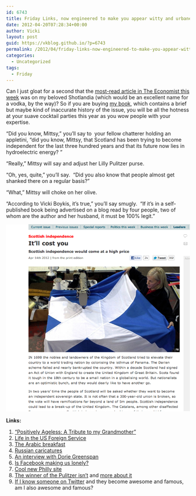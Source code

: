 ```yaml
---
id: 6743
title: Friday Links, now engineered to make you appear witty and urbane to others.
date: 2012-04-20T07:28:34+00:00
author: Vicki
layout: post
guid: https://vkblog.github.io/?p=6743
permalink: /2012/04/friday-links-now-engineered-to-make-you-appear-witty-and-urbane-to-others/
categories:
  - Uncategorized
tags:
  - Friday
---
```

Can I just gloat for a second that the <a href="http://www.economist.com/node/21552564" target="_blank">most-read article in The Economist this week</a> was on my beloved Shotlandia (which would be an excellent name for a vodka, by the way)? So if you are buying <a href="http://ebook.vickiboykis.com/" target="_blank">my book</a>, which contains a brief but maybe kind of inaccurate history of the issue, you will be all the hotness at your suave cocktail parties this year as you wow people with your expertise.

&#8220;Did you know, Mittsy,&#8221; you&#8217;ll say to  your fellow chatterer holding an appletini, &#8220;did you know, Mittsy, that Scotland has been trying to become independent for the last three hundred years and that its future now lies in hydroelectric energy? &#8221;

&#8220;Really,&#8221; Mittsy will say and adjust her Lilly Pulitzer purse.

&#8220;Oh, yes, quite,&#8221; you&#8217;ll say.  &#8220;Did you also know that people almost get shanked there on a regular basis?&#8221;

&#8220;What,&#8221; Mittsy will choke on her olive.

&#8220;According to Vicki Boykis, it&#8217;s true,&#8221; you&#8217;ll say smugly.  &#8220;If it&#8217;s in a self-published book being advertised on a blog read by four people, two of whom are the author and her husband, it must be 100% legit.&#8221;

<p style="text-align: center;">
  <a href="https://raw.githubusercontent.com/vkblog/vkblog.github.io/master/public/img/2012/04/Screen-shot-2012-04-19-at-10.11.36-PM.png"><img class="aligncenter  wp-image-6745" title="Screen shot 2012-04-19 at 10.11.36 PM" src="https://raw.githubusercontent.com/vkblog/vkblog.github.io/master/public/img/2012/04/Screen-shot-2012-04-19-at-10.11.36-PM.png" alt="" width="506" height="512" /></a>
</p>

<p style="text-align: left;">
  <strong>Links:</strong>
</p>

  1. <a href="http://www.suburbansweetheart.com/2012/04/positively-ageless-tribute-to-my.html" target="_blank">&#8220;Positively Ageless: A Tribute to my Grandmother&#8221;</a>
  2. <a href="http://theperlmanupdate.blogspot.com/2012/04/fs-bru-week-overdue-but-better-late.html" target="_blank">Life in the US Foreign Service</a>
  3. <a href="http://www.andfaraway.net/blog/2012/04/05/things-i-am-thankful-for-every-day-the-arabic-breakfast" target="_blank">The Arabic breakfast</a>
  4. <a href="http://russiandinosaur.blogspot.com/2012/04/kukryniksy-or-lets-defeat-and.html" target="_blank">Russian caricatures</a>
  5. <a href="http://www.lostincheeseland.com/2012/04/franco-file-friday-dorie-greenspan.html" target="_blank">An interview with Dorie Greenspan</a>
  6. <a href="http://www.theatlantic.com/magazine/archive/2012/05/is-facebook-making-us-lonely/8930/" target="_blank">Is Facebook making us lonely?</a>
  7. <a href="http://www.phlmetropolis.com/" target="_blank">Cool new Philly site</a>
  8. <a href="http://www.nytimes.com/2012/04/18/opinion/and-the-winner-of-the-pulitzer-isnt.html?_r=2&ref=opinion" target="_blank">The winner of the Pulitzer isn&#8217;t</a> and <a href="http://www.themorningnews.org/article/a-coalition-of-dunces" target="_blank">more about it</a>
  9. <a href="http://www.newsworks.org/index.php/roxbourough-more-stories/item/37238" target="_blank">If I know someone on Twitter</a> and they become awesome and famous, am I also awesome and famous?